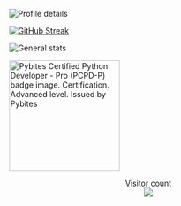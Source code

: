 ![Profile details](http://github-profile-summary-cards.vercel.app/api/cards/profile-details?username=Tanner-ray-Martin&theme=dracula)

[![GitHub Streak](https://streak-stats.demolab.com/?user=Tanner-Ray-Martin&theme=dracula)](https://git.io/streak-stats)

![General stats](http://github-profile-summary-cards.vercel.app/api/cards/stats?username=Tanner-ray-Martin&theme=dracula&utcOffset=8)

[<img src="https://images.credly.com/size/680x680/images/49385e4e-963b-4acc-b942-a8e559c109ae/image.png" alt="Pybites Certified Python Developer - Pro (PCPD-P) badge image. Certification. Advanced level. Issued by Pybites" width="200" height="200">](https://www.credly.com/badges/887f370f-4455-41c9-894b-f2efa957aaff/public_url)

<p align="center"> 
  Visitor count<br>
  <img src="https://profile-counter.glitch.me/Tanner-Ray-Martin/count.svg" />
</p>
